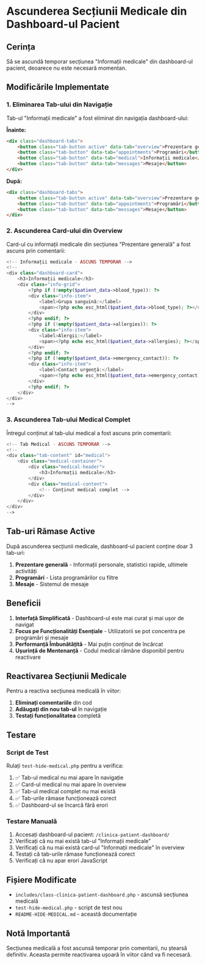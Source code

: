 # Ascunderea Secțiunii Medicale din Dashboard-ul Pacient

## Cerința
Să se ascundă temporar secțiunea "Informații medicale" din dashboard-ul pacient, deoarece nu este necesară momentan.

## Modificările Implementate

### 1. Eliminarea Tab-ului din Navigație
Tab-ul "Informații medicale" a fost eliminat din navigația dashboard-ului:

**Înainte:**
```html
<div class="dashboard-tabs">
    <button class="tab-button active" data-tab="overview">Prezentare generală</button>
    <button class="tab-button" data-tab="appointments">Programări</button>
    <button class="tab-button" data-tab="medical">Informații medicale</button>
    <button class="tab-button" data-tab="messages">Mesaje</button>
</div>
```

**După:**
```html
<div class="dashboard-tabs">
    <button class="tab-button active" data-tab="overview">Prezentare generală</button>
    <button class="tab-button" data-tab="appointments">Programări</button>
    <button class="tab-button" data-tab="messages">Mesaje</button>
</div>
```

### 2. Ascunderea Card-ului din Overview
Card-ul cu informații medicale din secțiunea "Prezentare generală" a fost ascuns prin comentarii:

```php
<!-- Informații medicale - ASCUNS TEMPORAR -->
<!--
<div class="dashboard-card">
    <h3>Informații medicale</h3>
    <div class="info-grid">
        <?php if (!empty($patient_data->blood_type)): ?>
        <div class="info-item">
            <label>Grupa sanguină:</label>
            <span><?php echo esc_html($patient_data->blood_type); ?></span>
        </div>
        <?php endif; ?>
        <?php if (!empty($patient_data->allergies)): ?>
        <div class="info-item">
            <label>Alergii:</label>
            <span><?php echo esc_html($patient_data->allergies); ?></span>
        </div>
        <?php endif; ?>
        <?php if (!empty($patient_data->emergency_contact)): ?>
        <div class="info-item">
            <label>Contact urgență:</label>
            <span><?php echo esc_html($patient_data->emergency_contact); ?></span>
        </div>
        <?php endif; ?>
    </div>
</div>
-->
```

### 3. Ascunderea Tab-ului Medical Complet
Întregul conținut al tab-ului medical a fost ascuns prin comentarii:

```php
<!-- Tab Medical - ASCUNS TEMPORAR -->
<!--
<div class="tab-content" id="medical">
    <div class="medical-container">
        <div class="medical-header">
            <h3>Informații medicale</h3>
        </div>
        <div class="medical-content">
            <!-- Conținut medical complet -->
        </div>
    </div>
</div>
-->
```

## Tab-uri Rămase Active

După ascunderea secțiunii medicale, dashboard-ul pacient conține doar 3 tab-uri:

1. **Prezentare generală** - Informații personale, statistici rapide, ultimele activități
2. **Programări** - Lista programărilor cu filtre
3. **Mesaje** - Sistemul de mesaje

## Beneficii

1. **Interfață Simplificată** - Dashboard-ul este mai curat și mai ușor de navigat
2. **Focus pe Funcționalități Esențiale** - Utilizatorii se pot concentra pe programări și mesaje
3. **Performanță Îmbunătățită** - Mai puțin conținut de încărcat
4. **Ușurință de Mentenanță** - Codul medical rămâne disponibil pentru reactivare

## Reactivarea Secțiunii Medicale

Pentru a reactiva secțiunea medicală în viitor:

1. **Eliminați comentariile** din cod
2. **Adăugați din nou tab-ul** în navigație
3. **Testați funcționalitatea** completă

## Testare

### Script de Test
Rulați `test-hide-medical.php` pentru a verifica:

1. ✅ Tab-ul medical nu mai apare în navigație
2. ✅ Card-ul medical nu mai apare în overview
3. ✅ Tab-ul medical complet nu mai există
4. ✅ Tab-urile rămase funcționează corect
5. ✅ Dashboard-ul se încarcă fără erori

### Testare Manuală

1. Accesați dashboard-ul pacient: `/clinica-patient-dashboard/`
2. Verificați că nu mai există tab-ul "Informații medicale"
3. Verificați că nu mai există card-ul "Informații medicale" în overview
4. Testați că tab-urile rămase funcționează corect
5. Verificați că nu apar erori JavaScript

## Fișiere Modificate

- `includes/class-clinica-patient-dashboard.php` - ascunsă secțiunea medicală
- `test-hide-medical.php` - script de test nou
- `README-HIDE-MEDICAL.md` - această documentație

## Notă Importantă

Secțiunea medicală a fost ascunsă temporar prin comentarii, nu ștearsă definitiv. Aceasta permite reactivarea ușoară în viitor când va fi necesară. 